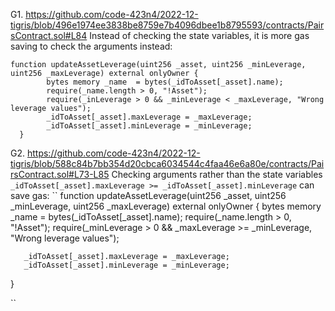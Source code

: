 G1. https://github.com/code-423n4/2022-12-tigris/blob/496e1974ee3838be8759e7b4096dbee1b8795593/contracts/PairsContract.sol#L84
Instead of checking the state variables, it is more gas saving to check the arguments instead:
```
function updateAssetLeverage(uint256 _asset, uint256 _minLeverage, uint256 _maxLeverage) external onlyOwner {
        bytes memory _name  = bytes(_idToAsset[_asset].name);
        require(_name.length > 0, "!Asset");
        require(_inLeverage > 0 && _minLeverage < _maxLeverage, "Wrong leverage values");
        _idToAsset[_asset].maxLeverage = _maxLeverage;
        _idToAsset[_asset].minLeverage = _minLeverage;
  }
```

G2. https://github.com/code-423n4/2022-12-tigris/blob/588c84b7bb354d20cbca6034544c4faa46e6a80e/contracts/PairsContract.sol#L73-L85
Checking arguments rather than the state variables `` _idToAsset[_asset].maxLeverage >= _idToAsset[_asset].minLeverage`` can save gas:
``
function updateAssetLeverage(uint256 _asset, uint256 _minLeverage, uint256 _maxLeverage) external onlyOwner {
        bytes memory _name  = bytes(_idToAsset[_asset].name);
        require(_name.length > 0, "!Asset");
        require(_minLeverage > 0 && _maxLeverage >= _minLeverage, "Wrong leverage values");


       _idToAsset[_asset].maxLeverage = _maxLeverage;
       _idToAsset[_asset].minLeverage = _minLeverage;
}

``